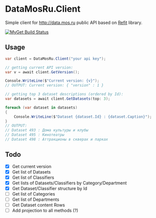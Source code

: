 # DataMosRu.Client

Simple client for http://data.mos.ru public API based on [Refit](https://github.com/paulcbetts/refit) library.

[![MyGet Build Status](https://www.myget.org/BuildSource/Badge/foondook?identifier=f0744b95-0367-4c75-a11e-8ee37ad3df1e)](https://www.myget.org/)

## Usage

```csharp
var client = DataMosRu.Client("your api key");

// getting current API version:
var v = await client.GetVersion();

Console.WriteLine($"Current version: {v}");
// OUTPUT: Current version: { "version" : 1 }

// getting top 3 dataset descriptions (ordered by Id):
var datasets = await client.GetDatasets(top: 3);

foreach (var dataset in datasets)
{
    Console.WriteLine($"Dataset {dataset.Id} : {dataset.Caption}");
}
// OUTPUT:
// Dataset 493 : Дома культуры и клубы
// Dataset 495 : Кинотеатры
// Dataset 498 : Аттракционы в скверах и парках

```

## Todo
- [x] Get current version
- [x] Get list of Datasets
- [x] Get list of Classifiers
- [x] Get lists of Datasets/Classifiers by Category/Department
- [x] Get Dataset/Classifier structure by Id
- [ ] Get list of Categories
- [ ] Get list of Departments
- [ ] Get Dataset content Rows
- [ ] Add projection to all methods (?)
